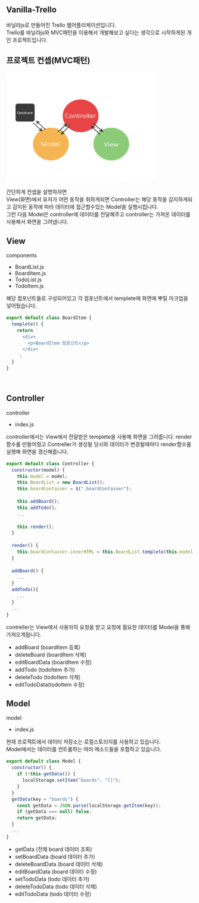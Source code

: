 ## Vanilla-Trello

바닐라js로 만들어진 Trello 웹어플리케이션입니다.  
Trello를 바닐라js와 MVC패턴을 이용해서 개발해보고 싶다는 생각으로 시작하게된 개인 프로젝트입니다.

## 프로젝트 컨셉(MVC패턴)

<img src="./images/mvcImg.png" width="400" > <br/>

간단하게 컨셉을 설명하자면 <br/>
View(화면)에서 유저가 어떤 동작을 취하게되면 Controller는 해당 동작을 감지하게되고 감지된 동작에 따라 데이터에 접근할수있는 Model을 실행시킵니다.  
그런 다음 Model은 controller에 데이터를 전달해주고 controller는 가져온 데이터를 사용해서 화면을 그려냅니다.

## View

components

- BoardList.js
- BoardItem.js
- TodoList.js
- TodoItem.js

해당 컴포넌트들로 구성되어있고 각 컴포넌트에서 templete에 화면에 뿌릴 마크업을 넣어뒀습니다.

```js
export default class BoardItem {
  templete() {
    return `
      <div>
        <p>BoardItem 컴포넌트</p>
      </div>
    `;
  }
}
```

<br/>

## Controller

controller

- index.js

controller에서는 View에서 전달받은 templete을 사용해 화면을 그려줍니다.
render함수롤 만들어줬고 Contreller가 생성될 당시와 데이터가 변경될때마다 render함수를 실행해 화면을 갱신해줍니다.

```js
export default class Controller {
  constructor(model) {
    this.model = model;
    this.BoardList = new BoardList();
    this.boardContainer = $(".boardContainer");

    this.addBoard();
    this.addTodo();
    ...

    this.render();
  }

  render() {
    this.boardContainer.innerHTML = this.BoardList.templete(this.model.getData());
  }

  addBoard() {
    ...
  }
  addTodo(){
    ...
  }
  ...
}
```

contreller는 View에서 사용자의 요청을 받고 요청에 필요한 데이터를 Model을 통해 가져오게됩니다.

- addBoard (boardItem 등록)
- deleteBoard (boardItem 삭제)
- editBoardData (boardItem 수정)
- addTodo (todoItem 추가)
- deleteTodo (todoItem 삭제)
- editTodoData(todoItem 수정)
  <br/>

## Model

model

- index.js

현재 프로젝트에서 데이터 저장소는 로컬스토리지를 사용하고 있습니다.  
Model에서는 데이터를 컨트롤하는 여러 메소드들을 포함하고 있습니다.

```js
export default class Model {
  constructor() {
    if (!this.getData()) {
      localStorage.setItem("boards", "[]");
    }
  }
  getData(key = "boards") {
    const getData = JSON.parse(localStorage.getItem(key));
    if (getData === null) false;
    return getData;
  }
  ...
}
```

- getData (전체 board 데이터 조회)
- setBoardData (board 데이터 추가)
- deleteBoardData (board 데이터 삭제)
- editBoardData (board 데이터 수정)
- setTodoData (todo 데이터 추가)
- deleteTodoData (todo 데이터 삭제)
- editTodoData (todo 데이터 수정)
